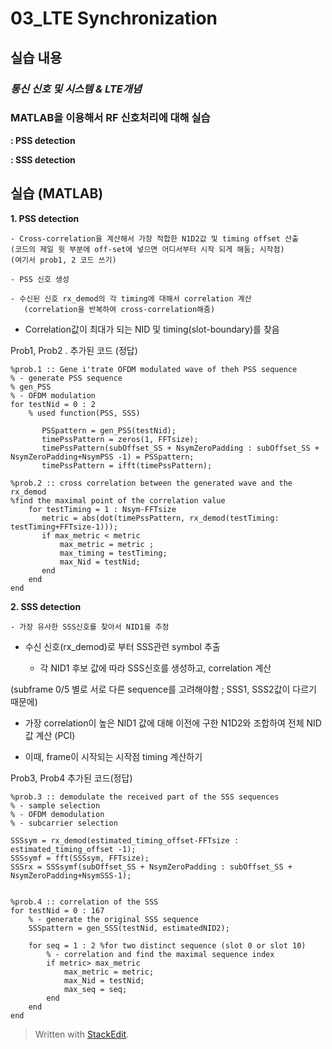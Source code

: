 # 03_LTE Synchronization
## 실습 내용
### ***통신 신호 및 시스템 & LTE개념***


### **MATLAB을 이용해서 RF 신호처리에 대해 실습**

**: PSS detection**

**: SSS detection**


## 실습 (MATLAB)

**1. PSS detection**

	- Cross-correlation을 계산해서 가장 적합한 N1D2값 및 timing offset 산출
	(코드의 제일 윗 부분에 off-set에 넣으면 어디서부터 시작 되게 해둠; 시작점)
	(여기서 prob1, 2 코드 쓰기)
  
	- PSS 신호 생성
  
	- 수신된 신호 rx_demod의 각 timing에 대해서 correlation 계산
       (correlation을 반복하여 cross-correlation해줌)
	
  - Correlation값이 최대가 되는 NID 및 timing(slot-boundary)를 찾음

Prob1, Prob2 . 추가된 코드 (정답)

```
%prob.1 :: Gene i'trate OFDM modulated wave of theh PSS sequence 
% - generate PSS sequence
% gen_PSS
% - OFDM modulation
for testNid = 0 : 2
    % used function(PSS, SSS)

       PSSpattern = gen_PSS(testNid);
       timePssPattern = zeros(1, FFTsize);
       timePssPattern(subOffset_SS + NsymZeroPadding : subOffset_SS + NsymZeroPadding+NsymPSS -1) = PSSpattern;  
       timePssPattern = ifft(timePssPattern);

%prob.2 :: cross correlation between the generated wave and the rx_demod
%find the maximal point of the correlation value
    for testTiming = 1 : Nsym-FFTsize
       metric = abs(dot(timePssPattern, rx_demod(testTiming: testTiming+FFTsize-1)));
       if max_metric < metric
           max_metric = metric ;
           max_timing = testTiming;
           max_Nid = testNid;
       end
    end 
end
```


**2. SSS detection**

	- 가장 유사한 SSS신호를 찾아서 NID1를 추정

  - 수신 신호(rx_demod)로 부터 SSS관련 symbol 추출
  
	- 각 NID1 후보 값에 따라 SSS신호를 생성하고, correlation 계산
  
  (subframe 0/5 별로 서로 다른 sequence를 고려해야함 ; SSS1, SSS2값이 다르기 때문에)
	
  - 가장 correlation이 높은 NID1 값에 대해 이전에 구한 N1D2와 조합하여 전체 NID값 계산 (PCI)
	
  - 이때, frame이 시작되는 시작점 timing 계산하기


Prob3, Prob4 추가된 코드(정답)
```
%prob.3 :: demodulate the received part of the SSS sequences
% - sample selection
% - OFDM demodulation
% - subcarrier selection

SSSsym = rx_demod(estimated_timing_offset-FFTsize : estimated_timing_offset -1);
SSSsymf = fft(SSSsym, FFTsize);
SSSrx = SSSsymf(subOffset_SS + NsymZeroPadding : subOffset_SS + NsymZeroPadding+NsymSSS-1);


%prob.4 :: correlation of the SSS
for testNid = 0 : 167
    % - generate the original SSS sequence
    SSSpattern = gen_SSS(testNid, estimatedNID2);
    
    for seq = 1 : 2 %for two distinct sequence (slot 0 or slot 10)
        % - correlation and find the maximal sequence index
        if metric> max_metric
            max_metric = metric;
            max_Nid = testNid;
            max_seq = seq;
        end
    end
end
```

> Written with [StackEdit](https://stackedit.io/).

